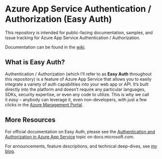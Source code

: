 # Azure App Service Authentication / Authorization (Easy Auth)
This repository is intended for public-facing documentation, samples, and issue tracking for Azure App Service Authentication / Authorization.

Documentation can be found in the [wiki](https://github.com/cgillum/easyauth/wiki).

## What is Easy Auth? ##

Authentication / Authorization (which I’ll refer to as **Easy Auth** throughout this repository) is a feature of Azure App Service that allows you to easily integrate a variety of auth capabilities into your web app or API. It’s built directly into the platform and doesn’t require any particular languages, SDKs, security expertise, or even any code to utilize. This is why we call it *easy* – anybody can leverage it, even non-developers, with just a few clicks in the [Azure Management Portal](https://portal.azure.com).

## More Resources ##

For official documentation on Easy Auth, please see the [Authentication and Authorization in Azure App Service](https://docs.microsoft.com/en-us/azure/app-service/app-service-authentication-overview) topic on docs.microsoft.com.

For announcements, feature descriptions, and technical deep-dives, see [my blog](https://cgillum.tech/category/easy-auth/).

